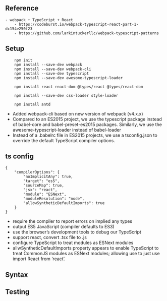 ## Reference
    - webpack + TypeScript + React
        - https://codeburst.io/webpack-typescript-react-part-1-dc154e250f23
        - https://github.com/larkintuckerllc/webpack-typescript-patterns

## Setup
```
    npm init
    npm install --save-dev webpack
    npm install --save-dev webpack-cli
    npm install --save-dev typescript
    npm install --save-dev awesome-typescript-loader

    npm install react react-dom @types/react @types/react-dom

    npm install --save-dev css-loader style-loader

    npm install antd
```
- Added webpack-cli based on new version of webpack (v4.x.x)
- Compared to an ES2015 project, we use the typescript package instead of babel-core and babel-preset-es2015 packages. Similarly, we use the awesome-typescript-loader instead of babel-loader
- Instead of a .babelrc file in ES2015 projects, we use a tsconfig.json to override the default TypeScript compiler options.


## ts config
```
{
    "compilerOptions": {
        "noImplicitAny": true,
        "target": "es5", 
        "sourceMap": true,
        "jsx": "react",
        "module": "ESNext",
        "moduleResolution": "node",
        "allowSyntheticDefaultImports": true
    }
}
```
- require the compiler to report errors on implied any types
- output ES5 JavaScript (compiler defaults to ES3)
- use the browser’s development tools to debug our TypeScript
- support react, convert .tsx file to .js 
- configure TypeScript to treat modules as ESNext modules 
- allwSyntheticDefaultImports property appears to enable TypeScript to treat CommonJS modules as ESNext modules; 
  allowing use to just use import React from ‘react’.

## Syntax


## Testing
